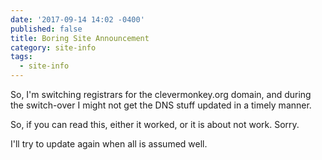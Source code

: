 ```yaml
---
date: '2017-09-14 14:02 -0400'
published: false
title: Boring Site Announcement
category: site-info
tags:
  - site-info
---
```

So, I'm switching  registrars for the clevermonkey.org domain, and during the switch-over I might not get the DNS stuff updated in a timely manner.

So, if you can read this, either it worked, or it is about not work. Sorry.

I'll try to update again when all is assumed well.

